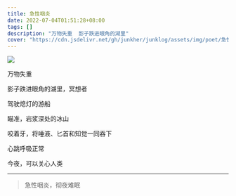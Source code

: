 ```yaml
---
title: 急性咽炎
date: 2022-07-04T01:51:28+08:00
tags: []
description: "万物失重  影子跌进眼角的湖里"
cover: "https://cdn.jsdelivr.net/gh/junkher/junklog/assets/img/poet/急性咽炎1082.jpg"
---
```


![](https://s2.loli.net/2022/09/20/KtbfET37ydHDaY2.png)


万物失重

影子跌进眼角的湖里，冥想者

驾驶熄灯的游船

瞄准，岩浆深处的冰山

咬着牙，将唾液、匕首和知觉一同吞下

心跳呼吸正常

今夜，可以关心人类

--- 

> 急性咽炎，彻夜难眠